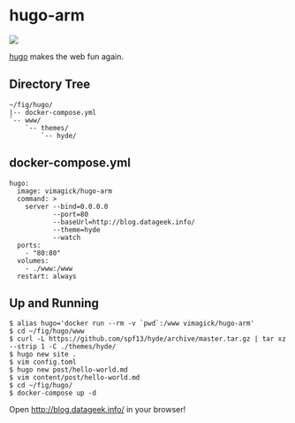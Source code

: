hugo-arm
========

![](https://badge.imagelayers.io/vimagick/hugo-arm:latest.svg)

[hugo][1] makes the web fun again.

## Directory Tree

```
~/fig/hugo/
|-- docker-compose.yml
`-- www/
    `-- themes/
        `-- hyde/
```

## docker-compose.yml

```
hugo:
  image: vimagick/hugo-arm
  command: >
    server --bind=0.0.0.0
           --port=80
           --baseUrl=http://blog.datageek.info/
           --theme=hyde
           --watch
  ports:
    - "80:80"
  volumes:
    - ./www:/www
  restart: always
```

## Up and Running

```
$ alias hugo='docker run --rm -v `pwd`:/www vimagick/hugo-arm'
$ cd ~/fig/hugo/www
$ curl -L https://github.com/spf13/hyde/archive/master.tar.gz | tar xz --strip 1 -C ./themes/hyde/
$ hugo new site .
$ vim config.toml
$ hugo new post/hello-world.md
$ vim content/post/hello-world.md
$ cd ~/fig/hugo/
$ docker-compose up -d
```

Open <http://blog.datageek.info/> in your browser!

[1]: http://gohugo.io/
